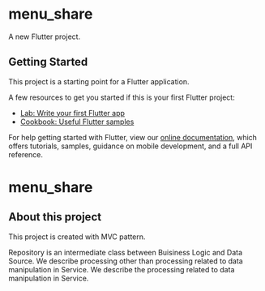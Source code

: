 # menu_share

A new Flutter project.

## Getting Started

This project is a starting point for a Flutter application.

A few resources to get you started if this is your first Flutter project:

- [Lab: Write your first Flutter app](https://flutter.dev/docs/get-started/codelab)
- [Cookbook: Useful Flutter samples](https://flutter.dev/docs/cookbook)

For help getting started with Flutter, view our
[online documentation](https://flutter.dev/docs), which offers tutorials,
samples, guidance on mobile development, and a full API reference.
# menu_share

## About this project
This project is created with MVC pattern.

Repository is an intermediate class between Buisiness Logic and Data Source.
We describe processing other than processing related to data manipulation in Service.
We describe the processing related to data manipulation in Service.